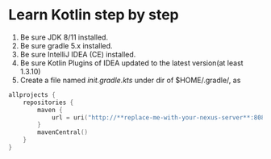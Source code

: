 # Learn Kotlin step by step

1. Be sure JDK 8/11 installed.
2. Be sure gradle 5.x installed.
3. Be sure IntelliJ IDEA (CE) installed.
4. Be sure Kotlin Plugins of IDEA updated to the latest version(at least 1.3.10)
5. Create a file named _init.gradle.kts_ under dir of $HOME/.gradle/, as

```kotlin
allprojects {
    repositories {
        maven {
            url = uri("http://**replace-me-with-your-nexus-server**:8081/repository/maven-public")
        }
        mavenCentral()
    }
}
```

